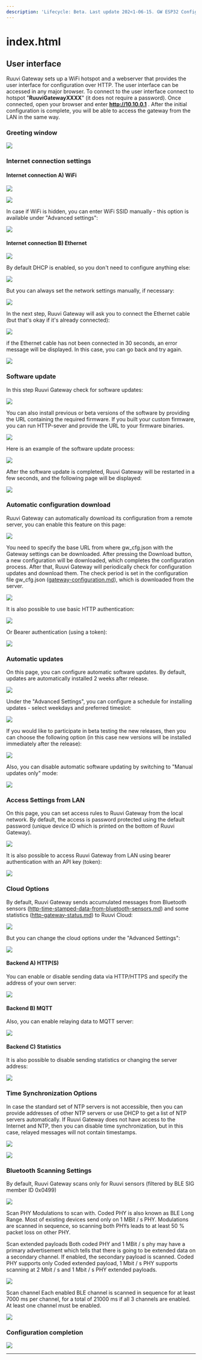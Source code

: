 ```yaml
---
description: 'Lifecycle: Beta. Last update 202<1-06-15. GW ESP32 Configuration'
---
```


# index.html

## User interface

Ruuvi Gateway sets up a WiFi hotspot and a webserver that provides the user interface for configuration over HTTP. The user interface can be accessed in any major browser. To connect to the user interface connect to hotspot "**RuuviGatewayXXXX**" (it does not require a password). Once connected, open your browser and enter **http://10.10.0.1** . After the initial configuration is complete, you will be able to access the gateway from the LAN in the same way.

### Greeting window

![](<../../.gitbook/assets/Ruuvi Gateway Configuration Wizard - Google Chrome\_021.png>)

### Internet connection settings

#### Internet connection A) WiFi

![](<../../.gitbook/assets/Ruuvi Gateway Configuration Wizard - Google Chrome\_055 (2).png>)

![](<../../.gitbook/assets/Ruuvi Gateway Configuration Wizard - Google Chrome\_027.png>)

In case if WiFi is hidden, you can enter WiFi SSID manually - this option is available under "Advanced settings":

![](<../../.gitbook/assets/Ruuvi Gateway Configuration Wizard - Google Chrome\_028.png>)

#### Internet connection B) Ethernet

![](<../../.gitbook/assets/Ruuvi Gateway Configuration Wizard - Google Chrome\_022.png>)

By default DHCP is enabled, so you don't need to configure anything else:

![](<../../.gitbook/assets/Ruuvi Gateway Configuration Wizard - Google Chrome\_023.png>)

But you can always set the network settings manually, if necessary:

![](<../../.gitbook/assets/Ruuvi Gateway Configuration Wizard - Google Chrome\_024.png>)

In the next step, Ruuvi Gateway will ask you to connect the Ethernet cable (but that's okay if it's already connected):

![](<../../.gitbook/assets/Ruuvi Gateway Configuration Wizard - Google Chrome\_025.png>)

if the Ethernet cable has not been connected in 30 seconds, an error message will be displayed. In this case, you can go back and try again.

![](<../../.gitbook/assets/Ruuvi Gateway Configuration Wizard - Google Chrome\_026.png>)

### Software update

In this step Ruuvi Gateway check for software updates:

![](<../../.gitbook/assets/Ruuvi Gateway Configuration Wizard - Google Chrome\_029.png>)

You can also install previous or beta versions of the software by providing the URL containing the required firmware. If you built your custom firmware, you can run HTTP-sever and provide the URL to your firmware binaries.

![](<../../.gitbook/assets/Ruuvi Gateway Configuration Wizard - Google Chrome\_030.png>)

Here is an example of the software update process:

![](<../../.gitbook/assets/Ruuvi Gateway Configuration Wizard - Google Chrome\_031.png>)

After the software update is completed, Ruuvi Gateway will be restarted in a few seconds, and the following page will be displayed:

![](<../../.gitbook/assets/Ruuvi Gateway Configuration Wizard - Google Chrome\_032.png>)

### Automatic configuration download

Ruuvi Gateway can automatically download its configuration from a remote server, you can enable this feature on this page:

![](<../../.gitbook/assets/Ruuvi Gateway Configuration Wizard - Google Chrome\_034.png>)

You need to specify the base URL from where gw\_cfg.json with the Gateway settings can be downloaded. After pressing the Download button, a new configuration will be downloaded, which completes the configuration process. After that, Ruuvi Gateway will periodically check for configuration updates and download them. The check period is set in the configuration file gw\_cfg.json ([gateway-configuration.md](../../gw-data-formats/gateway-configuration.md "mention")), which is downloaded from the server.

![](<../../.gitbook/assets/Ruuvi Gateway Configuration Wizard - Google Chrome\_035.png>)

It is also possible to use basic HTTP authentication:

![](<../../.gitbook/assets/Ruuvi Gateway Configuration Wizard - Google Chrome\_036.png>)

Or Bearer authentication (using a token):

![](<../../.gitbook/assets/Ruuvi Gateway Configuration Wizard - Google Chrome\_037.png>)

### Automatic updates

On this page, you can configure automatic software updates. By default, updates are automatically installed 2 weeks after release.

![](<../../.gitbook/assets/Ruuvi Gateway Configuration Wizard - Google Chrome\_038.png>)

Under the "Advanced Settings", you can configure a schedule for installing updates - select weekdays and preferred timeslot:

![](<../../.gitbook/assets/Ruuvi Gateway Configuration Wizard - Google Chrome\_039.png>)

If you would like to participate in beta testing the new releases, then you can choose the following option (in this case new versions will be installed immediately after the release):

![](<../../.gitbook/assets/Ruuvi Gateway Configuration Wizard - Google Chrome\_040.png>)

Also, you can disable automatic software updating by switching to "Manual updates only" mode:

![](<../../.gitbook/assets/Ruuvi Gateway Configuration Wizard - Google Chrome\_041.png>)

### Access Settings from LAN

On this page, you can set access rules to Ruuvi Gateway from the local network. By default, the access is password protected using the default password (unique device ID which is printed on the bottom of Ruuvi Gateway).

![](<../../.gitbook/assets/Ruuvi Gateway Configuration Wizard - Google Chrome\_042.png>)

It is also possible to access Ruuvi Gateway from LAN using bearer authentication with an API key (token):

![](<../../.gitbook/assets/Ruuvi Gateway Configuration Wizard - Google Chrome\_043.png>)

### Cloud Options

By default, Ruuvi Gateway sends accumulated messages from Bluetooth sensors ([http-time-stamped-data-from-bluetooth-sensors.md](../../gw-data-formats/http-time-stamped-data-from-bluetooth-sensors.md "mention")) and some statistics ([http-gateway-status.md](../../gw-data-formats/http-gateway-status.md "mention")) to Ruuvi Cloud:

![](<../../.gitbook/assets/Ruuvi Gateway Configuration Wizard - Google Chrome\_044.png>)

But you can change the cloud options under the "Advanced Settings":

![](<../../.gitbook/assets/Ruuvi Gateway Configuration Wizard - Google Chrome\_045.png>)

#### Backend A) HTTP(S)

You can enable or disable sending data via HTTP/HTTPS and specify the address of your own server:

![](<../../.gitbook/assets/Ruuvi Gateway Configuration Wizard - Google Chrome\_046.png>)

#### Backend B) MQTT

Also, you can enable relaying data to MQTT server:

![](<../../.gitbook/assets/Ruuvi Gateway Configuration Wizard - Google Chrome\_047.png>)

#### Backend C) Statistics

It is also possible to disable sending statistics or changing the server address:

![](<../../.gitbook/assets/Ruuvi Gateway Configuration Wizard - Google Chrome\_048.png>)

### Time Synchronization Options

In case the standard set of NTP servers is not accessible, then you can provide addresses of other NTP servers or use DHCP to get a list of NTP servers automatically. If Ruuvi Gateway does not have access to the Internet and NTP, then you can disable time synchronization, but in this case, relayed messages will not contain timestamps.

![](<../../.gitbook/assets/Ruuvi Gateway Configuration Wizard - Google Chrome\_049.png>)

![](<../../.gitbook/assets/Ruuvi Gateway Configuration Wizard - Google Chrome\_050.png>)

### Bluetooth Scanning Settings

By default, Ruuvi Gateway scans only for Ruuvi sensors (filtered by BLE SIG member ID 0x0499)

![](<../../.gitbook/assets/Ruuvi Gateway Configuration Wizard - Google Chrome\_051.png>)

Scan PHY Modulations to scan with. Coded PHY is also known as BLE Long Range. Most of existing devices send only on 1 MBit / s PHY. Modulations are scanned in sequence, so scanning both PHYs leads to at least 50 % packet loss on other PHY.

Scan extended payloads Both coded PHY and 1 MBit / s phy may have a primary advertisement which tells that there is going to be extended data on a secondary channel. If enabled, the secondary payload is scanned. Coded PHY supports only Coded extended payload, 1 Mbit / s PHY supports scanning at 2 Mbit / s and 1 Mbit / s PHY extended payloads.

![](<../../.gitbook/assets/Ruuvi Gateway Configuration Wizard - Google Chrome\_052.png>)

Scan channel Each enabled BLE channel is scanned in sequence for at least 7000 ms per channel, for a total of 21000 ms if all 3 channels are enabled. At least one channel must be enabled.

![](<../../.gitbook/assets/Ruuvi Gateway Configuration Wizard - Google Chrome\_053.png>)

### Configuration completion

![](<../../.gitbook/assets/Ruuvi Gateway Configuration Wizard - Google Chrome\_054.png>)







****
